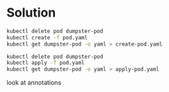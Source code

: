 # Solution

```bash
kubectl delete pod dumpster-pod
kubectl create -f pod.yaml
kubectl get dumpster-pod -o yaml > create-pod.yaml

kubectl delete pod dumpster-pod
kubectl apply -f pod.yaml
kubectl get dumpster-pod -o yaml > apply-pod.yaml
```

look at annotations